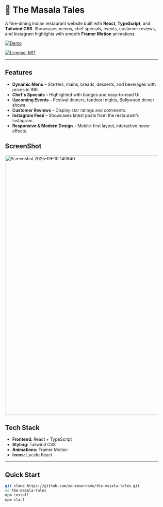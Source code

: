 # 🍛 The Masala Tales

A fine-dining Indian restaurant website built with **React**, **TypeScript**, and **Tailwind CSS**. Showcases menus, chef specials, events, customer reviews, and Instagram highlights with smooth **Framer Motion** animations.

[![Demo](https://img.shields.io/badge/Live-Demo-blue)](https://masala-tales.vercel.app/)

[![License: MIT](https://img.shields.io/badge/License-MIT-green)](LICENSE)  

---

## Features

- **Dynamic Menu** – Starters, mains, breads, desserts, and beverages with prices in INR.  
- **Chef's Specials** – Highlighted with badges and easy-to-read UI.  
- **Upcoming Events** – Festival dinners, tandoori nights, Bollywood dinner shows.  
- **Customer Reviews** – Display star ratings and comments.  
- **Instagram Feed** – Showcases latest posts from the restaurant’s Instagram.  
- **Responsive & Modern Design** – Mobile-first layout, interactive hover effects.

## ScreenShot
<img width="1901" height="853" alt="Screenshot 2025-09-10 140940" src="https://github.com/user-attachments/assets/50d4a4d9-16f3-43fb-8ada-86c97dae5c6e" />


## Tech Stack

- **Frontend:** React + TypeScript  
- **Styling:** Tailwind CSS  
- **Animations:** Framer Motion  
- **Icons:** Lucide React  

---

## Quick Start

```bash
git clone https://github.com/yourusername/the-masala-tales.git
cd the-masala-tales
npm install
npm start
